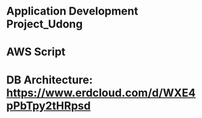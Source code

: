 # Application Development Project_Udong
# AWS Script
# DB Architecture: https://www.erdcloud.com/d/WXE4pPbTpy2tHRpsd